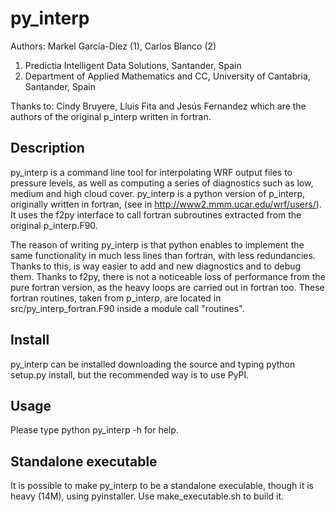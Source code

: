 # py_interp

Authors: Markel García-Díez (1), Carlos Blanco (2)

1. Predictia Intelligent Data Solutions, Santander, Spain
2. Department of Applied Mathematics and CC, University of Cantabria, Santander, Spain

Thanks to:  Cindy Bruyere, Lluis Fita and Jesús Fernandez which are the authors
of the original p_interp written in fortran.

## Description

py_interp is a command line tool for interpolating WRF output files to pressure 
levels, as well as computing a series of diagnostics such as low, medium and 
high cloud cover. py_interp is a python version of p_interp, originally written
 in fortran, (see in http://www2.mmm.ucar.edu/wrf/users/). It uses the f2py 
 interface to call fortran subroutines extracted from the original p_interp.F90. 

The reason of writing py_interp is that python enables to implement the same 
functionality in much less lines than fortran, with less redundancies. Thanks 
to this, is way easier to add and new diagnostics and to debug them. Thanks 
to f2py, there is not a noticeable loss of performance from the pure 
fortran version, as the heavy loops are carried out in fortran too. These 
fortran routines, taken from p_interp, are located in src/py_interp_fortran.F90
 inside a module call "routines".

## Install

py_interp can be installed downloading the source and typing python setup.py 
install, but the recommended way is to use PyPI.

## Usage

Please type python py_interp -h for help.

## Standalone executable

It is possible to make py_interp to be a standalone execulable, though it is 
heavy (14M), using pyinstaller. Use make_executable.sh to build it.
